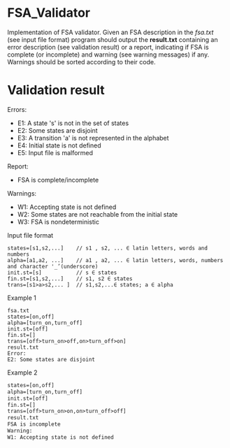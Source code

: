 # FSA_Validator
Implementation of FSA validator. Given an FSA description in the *fsa.txt* (see input file format) program should output the **result.txt** containing an error description (see validation result) or a report, indicating if FSA is complete (or incomplete) and warning (see warning messages) if any. Warnings should be sorted according to their code.

# Validation result
Errors:
* E1: A state 's' is not in the set of states
* E2: Some states are disjoint
* E3: A transition 'a' is not represented in the alphabet
* E4: Initial state is not defined
* E5: Input file is malformed

Report:
* FSA is complete/incomplete

Warnings:
* W1: Accepting state is not defined
* W2: Some states are not reachable from the initial state
* W3: FSA is nondeterministic


Input file format
```
states=[s1,s2,...]	  // s1 , s2, ... ∈ latin letters, words and numbers
alpha=[a1,a2, ...]	  // a1 , a2, ... ∈ latin letters, words, numbers and character '_’(underscore)
init.st=[s]	          // s ∈ states
fin.st=[s1,s2,...]	  // s1, s2 ∈ states
trans=[s1>a>s2,... ]  // s1,s2,...∈ states; a ∈ alpha
```

Example 1
```
fsa.txt
states=[on,off]
alpha=[turn_on,turn_off]    
init.st=[off]
fin.st=[]
trans=[off>turn_on>off,on>turn_off>on]
result.txt
Error:
E2: Some states are disjoint
```

Example 2
```fsa.txt
states=[on,off]
alpha=[turn_on,turn_off]    
init.st=[off]
fin.st=[]
trans=[off>turn_on>on,on>turn_off>off]
result.txt
FSA is incomplete
Warning:
W1: Accepting state is not defined
```
